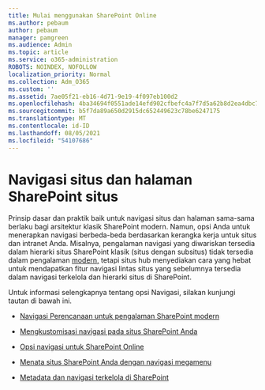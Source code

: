```yaml
---
title: Mulai menggunakan SharePoint Online
ms.author: pebaum
author: pebaum
manager: pamgreen
ms.audience: Admin
ms.topic: article
ms.service: o365-administration
ROBOTS: NOINDEX, NOFOLLOW
localization_priority: Normal
ms.collection: Adm_O365
ms.custom: ''
ms.assetid: 7ae05f21-eb16-4d71-9e19-4f097eb100d2
ms.openlocfilehash: 4ba34694f0551ade14efd902cfbefc4a7f7d5a62b8d2ea4dbc70424efd772798
ms.sourcegitcommit: b5f7da89a650d2915dc652449623c78be6247175
ms.translationtype: MT
ms.contentlocale: id-ID
ms.lasthandoff: 08/05/2021
ms.locfileid: "54107686"
---
```

# <a name="site-and-page-navigation-in-sharepoint-sites"></a>Navigasi situs dan halaman SharePoint situs

Prinsip dasar dan praktik baik untuk navigasi situs dan halaman sama-sama berlaku bagi arsitektur klasik SharePoint modern. Namun, opsi Anda untuk menerapkan navigasi berbeda-beda berdasarkan kerangka kerja untuk situs dan intranet Anda. Misalnya, pengalaman navigasi yang diwariskan tersedia dalam hierarki situs SharePoint klasik (situs dengan subsitus) tidak tersedia dalam pengalaman [modern,](https://support.office.com/article/fe26ae84-14b7-45b6-a6d1-948b3966427f) tetapi situs hub menyediakan cara yang hebat untuk mendapatkan fitur navigasi lintas situs yang sebelumnya tersedia dalam navigasi terkelola dan hierarki situs di SharePoint.

 Untuk informasi selengkapnya tentang opsi Navigasi, silakan kunjungi tautan di bawah ini.

 - [Navigasi Perencanaan untuk pengalaman SharePoint modern](https://docs.microsoft.com/sharepoint/plan-navigation-modern-experience)

- [Mengkustomisasi navigasi pada situs SharePoint Anda](https://support.office.com/article/customize-the-navigation-on-your-sharepoint-site-3cd61ae7-a9ed-4e1e-bf6d-4655f0bf25ca)

- [Opsi navigasi untuk SharePoint Online](https://docs.microsoft.com/office365/enterprise/navigation-options-for-sharepoint-online)
 
- [Menata situs SharePoint Anda dengan navigasi megamenu](https://techcommunity.microsoft.com/t5/Microsoft-SharePoint-Blog/Organize-your-SharePoint-sites-with-megamenu-navigation-and-new/ba-p/328068)

- [Metadata dan navigasi terkelola di SharePoint](https://docs.microsoft.com/sharepoint/dev/general-development/managed-metadata-and-navigation-in-sharepoint)


